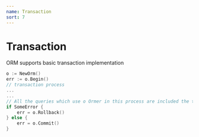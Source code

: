 ```yaml
---
name: Transaction
sort: 7
---
```


# Transaction

ORM supports basic transaction implementation

```go
o := NewOrm()
err := o.Begin()
// transaction process
...
...
// All the queries which use o Ormer in this process are included the transaction
if SomeError {
	err = o.Rollback()
} else {
	err = o.Commit()
}
```

